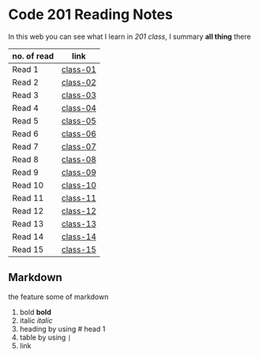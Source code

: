 # Code 201 Reading Notes
In this web you can see what I learn in *201 class*, I summary **all thing** there

no. of read | link
------------|------
Read 1 | [class-01](https://sondoshassan.github.io/reading-notes/class-01)
Read 2 | [class-02]()
Read 3 | [class-03]()
Read 4 | [class-04]()
Read 5 | [class-05]()
Read 6 | [class-06]()
Read 7 | [class-07]()
Read 8 | [class-08]()
Read 9 | [class-09]()
Read 10 | [class-10]()
Read 11 | [class-11]()
Read 12 | [class-12]()
Read 13 | [class-13]()
Read 14 | [class-14]()
Read 15 | [class-15]()

## Markdown
the feature some of markdown
1. bold **bold**
2. italic *italic*
3. heading by using # head 1
4. table by using `|`
5. link []()





